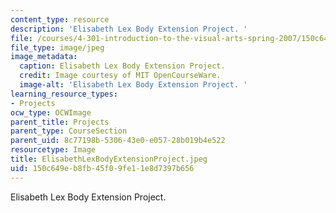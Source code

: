 ```yaml
---
content_type: resource
description: 'Elisabeth Lex Body Extension Project. '
file: /courses/4-301-introduction-to-the-visual-arts-spring-2007/150c649eb8fb45f09fe11e8d7397b656_ElisabethLexBodyExtensionProject.jpeg
file_type: image/jpeg
image_metadata:
  caption: Elisabeth Lex Body Extension Project.
  credit: Image courtesy of MIT OpenCourseWare.
  image-alt: 'Elisabeth Lex Body Extension Project. '
learning_resource_types:
- Projects
ocw_type: OCWImage
parent_title: Projects
parent_type: CourseSection
parent_uid: 8c77198b-5306-43e0-e057-28b019b4e522
resourcetype: Image
title: ElisabethLexBodyExtensionProject.jpeg
uid: 150c649e-b8fb-45f0-9fe1-1e8d7397b656
---
```

Elisabeth Lex Body Extension Project. 